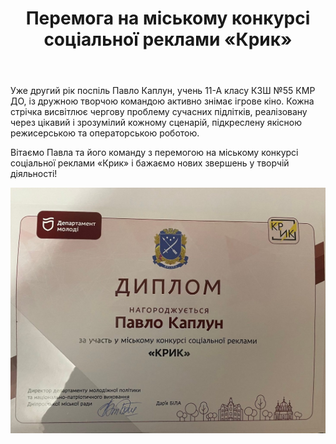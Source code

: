 ﻿---
title: Перемога на міському конкурсі соціальної реклами «Крик»
---

Уже другий рік поспіль Павло Каплун, учень 11-А класу КЗШ №55 КМР ДО, із дружною творчою командою активно знімає ігрове кіно. Кожна стрічка висвітлює чергову проблему сучасних підлітків, реалізовану через цікавий і зрозумілий кожному сценарій, підкреслену якісною режисерською та операторською роботою.

Вітаємо Павла та його команду з перемогою на міському конкурсі соціальної реклами «Крик» і бажаємо нових звершень у творчій діяльності!

![](image.jpg)
